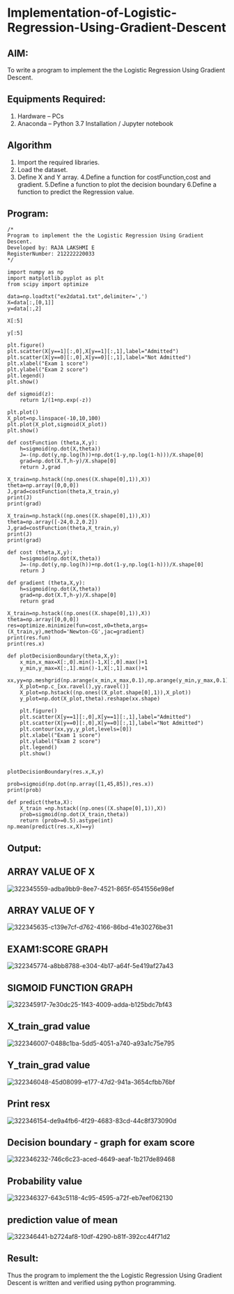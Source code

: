 # Implementation-of-Logistic-Regression-Using-Gradient-Descent

## AIM:
To write a program to implement the the Logistic Regression Using Gradient Descent.

## Equipments Required:
1. Hardware – PCs
2. Anaconda – Python 3.7 Installation / Jupyter notebook

## Algorithm
1. Import the required libraries.
2. Load the dataset.
3. Define X and Y array.
4.Define a function for costFunction,cost and gradient.
5.Define a function to plot the decision boundary
6.Define a function to predict the Regression value.

## Program:
```
/*
Program to implement the the Logistic Regression Using Gradient Descent.
Developed by: RAJA LAKSHMI E
RegisterNumber: 212222220033
*/
```
```
import numpy as np
import matplotlib.pyplot as plt
from scipy import optimize

data=np.loadtxt("ex2data1.txt",delimiter=',')
X=data[:,[0,1]]
y=data[:,2]

X[:5]

y[:5]

plt.figure()
plt.scatter(X[y==1][:,0],X[y==1][:,1],label="Admitted")
plt.scatter(X[y==0][:,0],X[y==0][:,1],label="Not Admitted")
plt.xlabel("Exam 1 score")
plt.ylabel("Exam 2 score")
plt.legend()
plt.show()

def sigmoid(z):
    return 1/(1+np.exp(-z))

plt.plot()
X_plot=np.linspace(-10,10,100)
plt.plot(X_plot,sigmoid(X_plot))
plt.show()

def costFunction (theta,X,y):
    h=sigmoid(np.dot(X,theta))
    J=-(np.dot(y,np.log(h))+np.dot(1-y,np.log(1-h)))/X.shape[0]
    grad=np.dot(X.T,h-y)/X.shape[0]
    return J,grad

X_train=np.hstack((np.ones((X.shape[0],1)),X))
theta=np.array([0,0,0])
J,grad=costFunction(theta,X_train,y)
print(J)
print(grad)

X_train=np.hstack((np.ones((X.shape[0],1)),X))
theta=np.array([-24,0.2,0.2])
J,grad=costFunction(theta,X_train,y)
print(J)
print(grad)

def cost (theta,X,y):
    h=sigmoid(np.dot(X,theta))
    J=-(np.dot(y,np.log(h))+np.dot(1-y,np.log(1-h)))/X.shape[0]
    return J

def gradient (theta,X,y):
    h=sigmoid(np.dot(X,theta))
    grad=np.dot(X.T,h-y)/X.shape[0]
    return grad

X_train=np.hstack((np.ones((X.shape[0],1)),X))
theta=np.array([0,0,0])
res=optimize.minimize(fun=cost,x0=theta,args=(X_train,y),method='Newton-CG',jac=gradient)
print(res.fun)
print(res.x)

def plotDecisionBoundary(theta,X,y):
    x_min,x_max=X[:,0].min()-1,X[:,0].max()+1
    y_min,y_max=X[:,1].min()-1,X[:,1].max()+1
    xx,yy=np.meshgrid(np.arange(x_min,x_max,0.1),np.arange(y_min,y_max,0.1))
    X_plot=np.c_[xx.ravel(),yy.ravel()]
    X_plot=np.hstack((np.ones((X_plot.shape[0],1)),X_plot))
    y_plot=np.dot(X_plot,theta).reshape(xx.shape)
    
    plt.figure()
    plt.scatter(X[y==1][:,0],X[y==1][:,1],label="Admitted")
    plt.scatter(X[y==0][:,0],X[y==0][:,1],label="Not Admitted")
    plt.contour(xx,yy,y_plot,levels=[0])
    plt.xlabel("Exam 1 score")
    plt.ylabel("Exam 2 score")
    plt.legend()
    plt.show()


plotDecisionBoundary(res.x,X,y)

prob=sigmoid(np.dot(np.array([1,45,85]),res.x))
print(prob)

def predict(theta,X):
    X_train =np.hstack((np.ones((X.shape[0],1)),X))
    prob=sigmoid(np.dot(X_train,theta))
    return (prob>=0.5).astype(int)
np.mean(predict(res.x,X)==y)
```

## Output:
## ARRAY VALUE OF X
![322345559-adba9bb9-8ee7-4521-865f-6541556e98ef](https://github.com/rajalakshmi8248/-Implementation-of-Logistic-Regression-Using-Gradient-Descent/assets/122860827/03ed711c-7af2-44fb-9215-a19800962b31)
## ARRAY VALUE OF Y
![322345635-c139e7cf-d762-4166-86bd-41e30276be31](https://github.com/rajalakshmi8248/-Implementation-of-Logistic-Regression-Using-Gradient-Descent/assets/122860827/a1ea5288-4629-4ab2-bac4-fdb57567c2bb)
## EXAM1:SCORE GRAPH
![322345774-a8bb8788-e304-4b17-a64f-5e419af27a43](https://github.com/rajalakshmi8248/-Implementation-of-Logistic-Regression-Using-Gradient-Descent/assets/122860827/b9d7803d-e87a-474c-94e0-d50f507dff2b)
## SIGMOID FUNCTION GRAPH
![322345917-7e30dc25-1f43-4009-adda-b125bdc7bf43](https://github.com/rajalakshmi8248/-Implementation-of-Logistic-Regression-Using-Gradient-Descent/assets/122860827/3b833922-2ab6-4e0a-aed9-ac530e860844)
## X_train_grad value
![322346007-0488c1ba-5dd5-4051-a740-a93a1c75e795](https://github.com/rajalakshmi8248/-Implementation-of-Logistic-Regression-Using-Gradient-Descent/assets/122860827/6b94152e-2104-4eeb-b50b-045bb0ce3f31)
## Y_train_grad value
![322346048-45d08099-e177-47d2-941a-3654cfbb76bf](https://github.com/rajalakshmi8248/-Implementation-of-Logistic-Regression-Using-Gradient-Descent/assets/122860827/2880472d-f386-4932-a4eb-46a4f4cf807d)
## Print resx
![322346154-de9a4fb6-4f29-4683-83cd-44c8f373090d](https://github.com/rajalakshmi8248/-Implementation-of-Logistic-Regression-Using-Gradient-Descent/assets/122860827/9ccda9d4-fda4-4f92-9fd6-97372dfd80d7)
## Decision boundary - graph for exam score
![322346232-746c6c23-aced-4649-aeaf-1b217de89468](https://github.com/rajalakshmi8248/-Implementation-of-Logistic-Regression-Using-Gradient-Descent/assets/122860827/eba20280-d813-4a66-aa88-b6dcc1743b7c)
## Probability value
![322346327-643c5118-4c95-4595-a72f-eb7eef062130](https://github.com/rajalakshmi8248/-Implementation-of-Logistic-Regression-Using-Gradient-Descent/assets/122860827/62b1a460-68fd-447b-9e65-313899c06e0e)
## prediction value of mean
![322346441-b2724af8-10df-4290-b81f-392cc44f71d2](https://github.com/rajalakshmi8248/-Implementation-of-Logistic-Regression-Using-Gradient-Descent/assets/122860827/aa7d64c0-9405-4330-a656-83fc0ea832e4)




## Result:
Thus the program to implement the the Logistic Regression Using Gradient Descent is written and verified using python programming.


